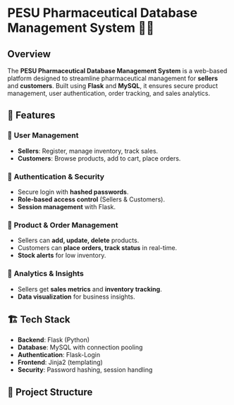 # PESU Pharmaceutical Database Management System 🏥💊

## Overview
The **PESU Pharmaceutical Database Management System** is a web-based platform designed to streamline pharmaceutical management for **sellers** and **customers**. Built using **Flask** and **MySQL**, it ensures secure product management, user authentication, order tracking, and sales analytics.

## 🚀 Features
### 🔹 **User Management**
- **Sellers**: Register, manage inventory, track sales.
- **Customers**: Browse products, add to cart, place orders.

### 🔹 **Authentication & Security**
- Secure login with **hashed passwords**.
- **Role-based access control** (Sellers & Customers).
- **Session management** with Flask.

### 🔹 **Product & Order Management**
- Sellers can **add, update, delete** products.
- Customers can **place orders, track status** in real-time.
- **Stock alerts** for low inventory.

### 🔹 **Analytics & Insights**
- Sellers get **sales metrics** and **inventory tracking**.
- **Data visualization** for business insights.

## 🏗️ Tech Stack
- **Backend**: Flask (Python)  
- **Database**: MySQL with connection pooling  
- **Authentication**: Flask-Login  
- **Frontend**: Jinja2 (templating)  
- **Security**: Password hashing, session handling  

## 📂 Project Structure

